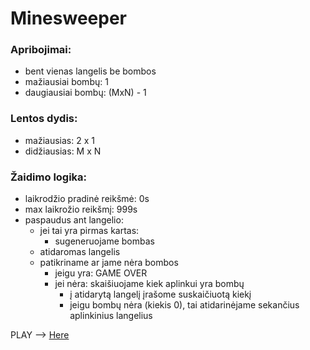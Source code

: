 # Minesweeper

### Apribojimai:
- bent vienas langelis be bombos
- mažiausiai bombų: 1
- daugiausiai bombų: (MxN) - 1



### Lentos dydis:
- mažiausias: 2 x 1
- didžiausias: M x N



### Žaidimo logika:
- laikrodžio pradinė reikšmė: 0s
- max laikrožio reikšmį: 999s
- paspaudus ant langelio:
    - jei tai yra pirmas kartas:
      - sugeneruojame bombas  
    - atidaromas langelis
    - patikriname ar jame nėra bombos
        - jeigu yra: GAME OVER
        - jei nėra: skaišiuojame kiek aplinkui yra bombų
            - į atidarytą langelį įrašome suskaičiuotą kiekį
            - jeigu bombų nėra (kiekis 0), tai atidarinėjame sekančius aplinkinius langelius
            
PLAY --> [Here](https://undefinedCudaCore.github.io/11-minesweeper/index.html)
